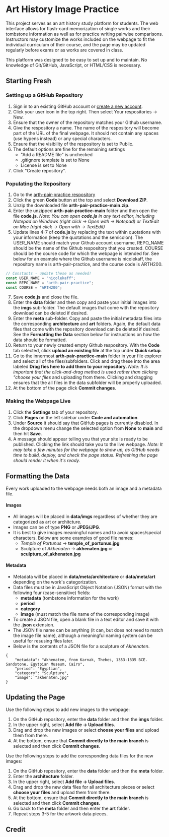 # Art History Image Practice
This project serves as an art history study platform for students. The web interface allows for flash-card memorization of single works and their tombstone information as well as for practice writing pairwise comparisons. Instructors may customize the works included on the webpage to fit the individual curriculum of their course, and the page may be updated regularly before exams or as works are covered in class. 

This platform was designed to be easy to set up and to maintain. No knowledge of Git/GitHub, JavaScript, or HTML/CSS is necessary. 

## Starting Fresh
### Setting up a GitHub Repository
1. Sign in to an existing GitHub account or [create a new account](https://github.com/signup). 
2. Click your user icon in the top right. Then select Your respositories -> New.
3. Ensure that the owner of the repository matches your Github username.
4. Give the respository a name. The name of the respository will become part of the URL of the final webpage. It should not contain any spaces (use hypens instead) or any special characters. 
5. Ensure that the visibility of the respository is set to Public.
6. The default options are fine for the remaining settings 
    - "Add a README file" is unchecked
    - .gitignore template is set to None
    - License is set to None
7. Click "Create repository".

### Populating the Repository 
1. Go to the [arth-pair-practice respository](https://github.com/nicolekaff/arth-pair-practice)
2. Click the green **Code** button at the top and select **Download ZIP**.
3. Unzip the downloaded file **arth-pair-practice-main.zip**.
4. Enter the unzipped **arth-pair-practice-main** folder and then open the file **code.js**. *Note: You can open **code.js** in any text editor, including Notepad on Windows (right click -> Open with -> Notepad) or TextEdit on Mac (right click -> Open with -> TextEdit)* 
6. Update lines 4-7 of **code.js** by replacing the text within quotations with your information (keep the quotations and the semicolon). The USER_NAME should match your Github account username, REPO_NAME should be the name of the Github respository that you created. COURSE should be the course code for which the webpage is intended for. See below for an example where the Github username is nicolekaff, the repository name is arth-pair-practice, and the course code is ARTH200. 
```javascript
// Constants - update these as needed!
const USER_NAME = "nicolekaff";
const REPO_NAME = "arth-pair-practice";
const COURSE = "ARTH200";
```
7. Save **code.js** and close the file. 
8. Enter the **data** folder and then copy and paste your initial images into the **imgs** sub-folder. The default images that come with the repository download can be deleted if desired. 
9. Enter the **meta** sub-folder. Copy and paste the initial metadata files into the corresponding **architecture** and **art** folders. Again, the default data files that come with the repository download can be deleted if desired. See the **Formatting the Data** section below for instructions on how the data should be formatted. 
10. Return to your newly created empty Github respository. With the **Code** tab selected, click **upload an existing file** at the top under **Quick setup**. 
11. Go to the innermost **arth-pair-practice-main** folder in your file explorer and select all of the files/subfolders. Click and drag these into the area labeled **Drag fies here to add them to your repository.** *Note: It is important that the click-and-drag method is used rather than clicking "choose your files* and uploading from there. Clicking and dragging ensures that the all files in the data subfolder will be properly uploaded.
12. At the bottom of the page click **Commit changes**. 

### Making the Webpage Live
1. Click the **Settings** tab of your repository.
2. Click **Pages** on the left sidebar under **Code and automation**.
3. Under **Source** it should say that GitHub pages is currently disabled. In the dropdown menu change the selected option from **None** to **main** and then hit **Save**. 
4. A message should appear telling you that your site is ready to be published. Clicking the link should take you to the live webpage. *Note: It may take a few minutes for the webpage to show up, as GitHub needs time to build, deploy, and check the page status. Refreshing the page should render it when it's ready.*

## Formatting the Data
Every work uploaded to the webpage needs both an image and a metadata file. 
#### Images
- All images will be placed in **data/imgs** regardless of whether they are categorized as art or architcture. 
- Images can be of type **PNG** or **JPEG/JPG**.
- It is best to give images meaningful names and to avoid spaces/special characters. Below are some examples of good file names:
   - *Temple of Portunus* -> **temple_of_portunus.jpg**
   - Sculpture of *Akhenaten* -> **akhenaten.jpg** or **sculpture_of_akhenaten.jpg**
#### Metadata
- Metadata will be placed in **data/meta/architecture** or **data/meta/art** depending on the work's categorization.
- Data files must be in JavaScript Object Notation (JSON) format with the following four (case-sensitive) fields:
    - **metadata** (tombstone information for the work)
    - **period**
    - **category**
    - **image** (must match the file name of the corresponding image)
- To create a JSON file, open a blank file in a text editor and save it with the **.json** extension.
- The JSON file name can be anything (it can, but does not need to match the image file name), although a meaningful naming system can be useful for resusing files later.
- Below is the contents of a JSON file for a sculpture of *Akhenaten*. 
```
{
    "metadata": "Akhenaten, from Karnak, Thebes, 1353-1335 BCE. Sandstone, Egytpian Museum, Cairo",
    "period": "Egyptian",
    "category": "Sculpture",
    "image": "akhenaten.jpg"
}
```

## Updating the Page
Use the following steps to add new images to the webpage:
1. On the GitHub repository, enter the **data** folder and then the **imgs** folder. 
2. In the upper right, select **Add file -> Upload files**.
3. Drag and drop the new images or select **choose your files** and upload them from there.
4. At the bottom, ensure that **Commit directly to the main branch** is selected and then click **Commit changes**. 

Use the following steps to add the corresponding data files for the new images:
1. On the GitHub repository, enter the **data** folder and then the **meta** folder. 
2. Enter the **architecture** folder.
3. In the upper right, select **Add file -> Upload files**.
4. Drag and drop the new data files for all architecture pieces or select **choose your files** and upload them from there.
5. At the bottom, ensure that **Commit directly to the main branch** is selected and then click **Commit changes**. 
6. Go back to the **meta** folder and then enter the **art** folder.
7. Repeat steps 3-5 for the artwork data pieces. 

## Credit
